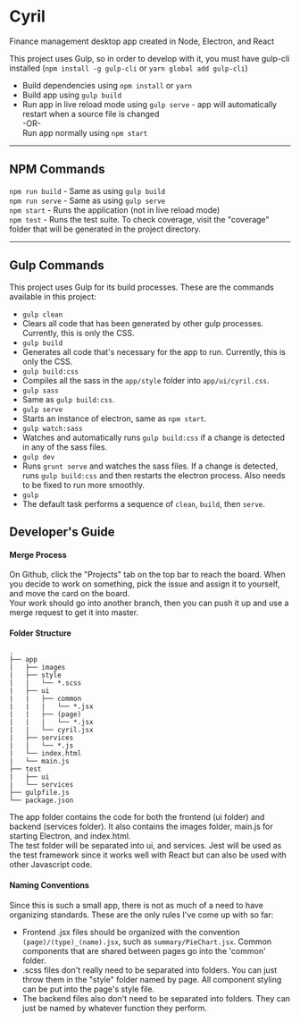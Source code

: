 # Cyril
Finance management desktop app created in Node, Electron, and React

This project uses Gulp, so in order to develop with it, you must have gulp-cli installed (`npm install -g gulp-cli` or `yarn global add gulp-cli`)  
- Build dependencies using `npm install` or `yarn`  
- Build app using `gulp build`  
- Run app in live reload mode using `gulp serve` - app will automatically restart when a source file is changed  
-OR-  
 Run app normally using `npm start`

---
## NPM Commands  
`npm run build` - Same as using `gulp build`  
`npm run serve` - Same as using `gulp serve`  
`npm start` - Runs the application (not in live reload mode)  
`npm test` - Runs the test suite. To check coverage, visit the "coverage" folder that will be generated in the project directory.

---
## Gulp Commands  
This project uses Gulp for its build processes. These are the commands available in this project:  
- `gulp clean`
 - Clears all code that has been generated by other gulp processes. Currently, this is only the CSS.
- `gulp build`
 - Generates all code that's necessary for the app to run. Currently, this is only the CSS.
- `gulp build:css`
 - Compiles all the sass in the `app/style` folder into `app/ui/cyril.css`.
- `gulp sass`
 - Same as `gulp build:css`.
- `gulp serve`
 - Starts an instance of electron, same as `npm start`.
- `gulp watch:sass`
 - Watches and automatically runs `gulp build:css` if a change is detected in any of the sass files.
- `gulp dev`
 - Runs `grunt serve` and watches the sass files. If a change is detected, runs `gulp build:css` and then restarts the electron process. Also needs to be fixed to run more smoothly.
- `gulp`
 - The default task performs a sequence of `clean`, `build`, then `serve`.

## Developer's Guide  

#### Merge Process
On Github, click the "Projects" tab on the top bar to reach the board. When you decide to work on something, pick the issue and assign it to yourself, and move the card on the board.  
Your work should go into another branch, then you can push it up and use a merge request to get it into master.  
#### Folder Structure
```
.
├── app
|   ├── images
|   ├── style
|   |   └── *.scss
|   ├── ui
|   |   ├── common
|   |   |   └── *.jsx
|   |   ├── (page)
|   |   |   └── *.jsx
|   |   └── cyril.jsx
|   ├── services
|   |   └── *.js
|   └── index.html
|   └── main.js
├── test
|   ├── ui
|   └── services
├── gulpfile.js
└── package.json
```

The app folder contains the code for both the frontend (ui folder) and backend (services folder). It also contains the images folder, main.js for starting Electron, and index.html.  
The test folder will be separated into ui, and services. Jest will be used as the test framework since it works well with React but can also be used with other Javascript code.  
#### Naming Conventions
Since this is such a small app, there is not as much of a need to have organizing standards. These are the only rules I've come up with so far:  
* Frontend .jsx files should be organized with the convention `(page)/(type)_(name).jsx`, such as `summary/PieChart.jsx`. Common components that are shared between pages go into the 'common' folder.  
* .scss files don't really need to be separated into folders. You can just throw them in the "style" folder named by page. All component styling can be put into the page's style file.  
* The backend files also don't need to be separated into folders. They can just be named by whatever function they perform.  
